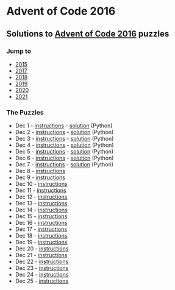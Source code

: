 # Advent of Code 2016

## Solutions to [Advent of Code 2016](https://adventofcode.com/2016/) puzzles

### Jump to
- [2015](https://github.com/SSteve/AdventOfCode/tree/master/Advent2015)
- [2017](https://github.com/SSteve/AdventOfCode/tree/master/Advent2017)
- [2018](https://github.com/SSteve/AdventOfCode/tree/master/Advent2018)
- [2019](https://github.com/SSteve/AdventOfCode/tree/master/Advent2019)
- [2020](https://github.com/SSteve/AdventOfCode/tree/master/Advent2020)
- [2021](https://github.com/SSteve/AdventOfCode/tree/master/Advent2021)

### The Puzzles
- Dec 1 - [instructions](http://adventofcode.com/2016/day/1) - [solution](./1.py) (Python)
- Dec 2 - [instructions](http://adventofcode.com/2016/day/2) - [solution](./2.py) (Python)
- Dec 3 - [instructions](http://adventofcode.com/2016/day/3) - [solution](./3.py) (Python)
- Dec 4 - [instructions](http://adventofcode.com/2016/day/4) - [solution](./4.py) (Python)
- Dec 5 - [instructions](http://adventofcode.com/2016/day/5) - [solution](./5.py) (Python)
- Dec 6 - [instructions](http://adventofcode.com/2016/day/6) - [solution](./6.py) (Python)
- Dec 7 - [instructions](http://adventofcode.com/2016/day/7) - [solution](./7.py) (Python)
- Dec 8 - [instructions](http://adventofcode.com/2016/day/8)
- Dec 9 - [instructions](http://adventofcode.com/2016/day/9)
- Dec 10 - [instructions](http://adventofcode.com/2016/day/10)
- Dec 11 - [instructions](http://adventofcode.com/2016/day/11)
- Dec 12 - [instructions](http://adventofcode.com/2016/day/12)
- Dec 13 - [instructions](http://adventofcode.com/2016/day/13)
- Dec 14 - [instructions](http://adventofcode.com/2016/day/14)
- Dec 15 - [instructions](http://adventofcode.com/2016/day/15)
- Dec 16 - [instructions](http://adventofcode.com/2016/day/16)
- Dec 17 - [instructions](http://adventofcode.com/2016/day/17)
- Dec 18 - [instructions](http://adventofcode.com/2016/day/18)
- Dec 19 - [instructions](http://adventofcode.com/2016/day/19)
- Dec 20 - [instructions](http://adventofcode.com/2016/day/20)
- Dec 21 - [instructions](http://adventofcode.com/2016/day/21)
- Dec 22 - [instructions](http://adventofcode.com/2016/day/22)
- Dec 23 - [instructions](http://adventofcode.com/2016/day/23)
- Dec 24 - [instructions](http://adventofcode.com/2016/day/24)
- Dec 25 - [instructions](http://adventofcode.com/2016/day/25)
